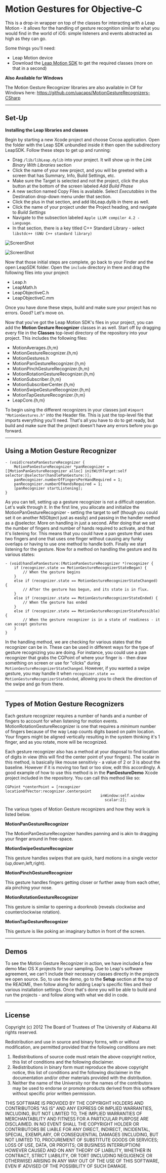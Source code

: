 Motion Gestures for Objective-C
=============

This is a drop-in wrapper on top of the classes for interacting with a Leap Motion - it allows for the handling of gesture recognition similar to what you would find in the world of iOS: simple listeners and events abstracted as high as they can go.

Some things you'll need:
* Leap Motion device
* Download the [Leap Motion SDK](https://developer.leapmotion.com/downloads) to get the required classes (more on that in a second)

**Also Available for Windows**

The Motion Gesture Recognizer libraries are also available in C# for Windows here: https://github.com/uacaps/MotionGestureRecognizers-CSharp

--------------------
## Set-Up ##

**Installing the Leap libraries and classes**

Begin by starting a new Xcode project and choose Cocoa application. Open the folder with the Leap SDK unbundled inside it then open the subdirectory LeapSDK. Follow these steps to get up and running:

* Drag <code>/lib/libLeap.dylib</code> into your project. It will show up in the *Link Binary With Libraries* section
* Click the name of your new project, and you will be greeted with a screen that has Summary, Info, Build Settings, etc.
* Make sure the Target is selected and not the project, click the plus button at the bottom of the screen labeled *Add Build Phase*
* A new section named Copy Files is available. Select *Executables* in the Destination drop-down menu under that section.
* Click the plus in that section, and add libLeap.dylib in there as well.
* Click the name of your project under the Project heading, and navigate to *Build Settings*
* Navigate to the subsection labeled <code>Apple LLVM compiler 4.2 - Language</code>.
* In that section, there is a key titled C++ Standard Library - select <code>libstdc++ (GNU C++ standard library)</code>

![ScreenShot](https://raw.github.com/uacaps/MotionGestureRecognizers-ObjC/master/Screenshots/screen1.png)

![ScreenShot](https://raw.github.com/uacaps/MotionGestureRecognizers-ObjC/master/Screenshots/screen2.png)

Now that those initial steps are complete, go back to your Finder and the open LeapSDK folder. Open the <code>include</code> directory in there and drag the following files into your project:

* Leap.h
* LeapMath.h
* LeapObjectiveC.h
* LeapObjectiveC.mm

Once you have done these steps, build and make sure your project has no errors. Good? Let's move on.

Now that you've got the Leap Motion SDK's files in your project, you can add the **Motion Gesture Recognizer** classes in as well. Start off by dragging every file in the **Classes** top-level directory of the repository into your project. This includes the following files:

* MotionAverages.{h,m}
* MotionGestureRecognizer.{h,m}
* MotionGestures.h
* MotionPanGestureRecognizer.{h,m}
* MotionPinchGestureRecognizer.{h,m}
* MotionRotationGestureRecognizer.{h,m}
* MotionSubscriber.{h,m}
* MotionSubscriberCenter.{h,m}
* MotionSwipeGestureRecognizer.{h,m}
* MotionTapGestureRecognizer.{h,m}
* LeapCore.{h,m}

To begin using the different recognizers in your classes just <code>#import "MotionGestures.h"</code> into the Header file. This is just the top-level file that imports everything you'll need. That's all you have to do to get ready, but build and make sure that the project doesn't have any errors before you go forward.

--------------------
## Using a Motion Gesture Recognizer ##

```objc
- (void)createPanGestureRecognizer {
	MotionPanGestureRecognizer *panRecognizer = [[MotionPanGestureRecognizer alloc] initWithTarget:self selector:@selector(handlePanGesture:)];
	panRecognizer.numberOfFingersPerHandRequired = 1;
    panRecognizer.numberOfHandsRequired = 1;
    [panRecognizer startListening];
}
```

As you can tell, setting up a gesture recognizer is not a difficult operation. Let's walk through it. In the first line, you allocate and initialize the MotionPanGestureRecognizer - setting the target to self (though you could set it on another NSObject just as easily) and passing in the handler method as a @selector. More on handling in just a second. After doing that we set the number of fingers and number of hands required to activate, and that it's listening for. This means that you could have a pan gesture that uses two fingers and one that uses one finger without causing any funky overlaps or having to use one method to handle both. Finally we start listening for the gesture. Now for a method on handling the gesture and its various states:

```objc
- (void)handlePanGesture:(MotionPanGestureRecognizer *)recognizer {
	if (recognizer.state == MotionGestureRecognizerStateBegan) {
        // When the gesture begins
    }
    else if (recognizer.state == MotionGestureRecognizerStateChanged) {
        // After the gesture has begun, and its state is in flux.
    }
    else if (recognizer.state == MotionGestureRecognizerStateEnded) {
        // When the gesture has ended
    }
    else if (recognizer.state == MotionGestureRecognizerStatePossible) {
        // When the gesture recognizer is in a state of readiness - it can accept gestures
    }
}
```

In the handling method, we are checking for various states that the recognizer can be in. These can be used in different ways for the type of gesture recognizing you are doing. For instance, you could use a pan recognizer that grabs the CGPoint of where your finger is - then draw something on screen or use for "clicks" during <code>MotionGestureRecognizerStateChanged</code>. However, if you wanted a swipe gesture, you may handle it when <code>recognizer.state == MotionGestureRecognizerStateEnded</code>, allowing you to check the direction of the swipe and go from there.

--------------------
## Types of Motion Gesture Recognizers ##

Each gesture recognizer requires a number of hands and a number of fingers to account for when listening for motion events. MotionRotationGestureRecognizer is one that requires a *minimum* number of fingers because of the way Leap counts digits based on palm location. Your fingers might be aligned vertically resulting in the system thinking it's 1 finger, and as you rotate, more will be recognized.

Each gesture recognizer also has a method at your disposal to find location of digits in view (this will find the center point of your fingers). The scalar in this method, is basically like mouse sensitiviy - a value of 2 or 3 is about the baseline. However if it is moving too fast or too slow, edit this accordingly. A good example of how to use this method is in the **PanGestureDemo** Xcode project included in the repository. You can call this method like so:

```objc
CGPoint *centerPoint = [recognizer locationOfVector:recognizer.centerpoint
										   inWindow:self.window
										     scalar:2];
```

The various types of Motion Gesture recognizers and how they work is listed below.

**MotionPanGestureRecognizer**

The MotionPanGestureRecognizer handles panning and is akin to dragging your finger around in free-space.

**MotionSwipeGestureRecognizer**

This gesture handles swipes that are quick, hard motions in a single vector (up,down,left,right).

**MotionPinchGestureRecognizer**

This gesture handles fingers getting closer or further away from each other, ala pinching your nose.

**MotionRotationGestureRecognizer**

This gesture is similar to opening a doorknob (reveals clockwise and counterclockwise rotation).

**MotionTapGestureRecognizer**

This gesture is like poking an imaginary button in front of the screen.

--------------------
## Demos ##

To see the Motion Gesture Recognizer in action, we have included a few demo Mac OS X projects for your sampling. Due to Leap's software agreement, we can't include their necessary classes directly in the projects we open source. So, to use the demo, go to the **Setup** section at the top of the README, then follow along for adding Leap's specific files and their various installation settings. Once that's done you will be able to build and run the projects - and follow along with what we did in code.

--------------------

## License ##

Copyright (c) 2012 The Board of Trustees of The University of Alabama
All rights reserved.

Redistribution and use in source and binary forms, with or without
modification, are permitted provided that the following conditions
are met:

 1. Redistributions of source code must retain the above copyright
    notice, this list of conditions and the following disclaimer.
 2. Redistributions in binary form must reproduce the above copyright
    notice, this list of conditions and the following disclaimer in the
    documentation and/or other materials provided with the distribution.
 3. Neither the name of the University nor the names of the contributors
    may be used to endorse or promote products derived from this software
    without specific prior written permission.

THIS SOFTWARE IS PROVIDED BY THE COPYRIGHT HOLDERS AND CONTRIBUTORS
"AS IS" AND ANY EXPRESS OR IMPLIED WARRANTIES, INCLUDING, BUT NOT
LIMITED TO, THE IMPLIED WARRANTIES OF MERCHANTABILITY AND FITNESS
FOR A PARTICULAR PURPOSE ARE DISCLAIMED. IN NO EVENT SHALL
THE COPYRIGHT HOLDER OR CONTRIBUTORS BE LIABLE FOR ANY DIRECT,
INDIRECT, INCIDENTAL, SPECIAL, EXEMPLARY, OR CONSEQUENTIAL DAMAGES
(INCLUDING, BUT NOT LIMITED TO, PROCUREMENT OF SUBSTITUTE GOODS OR
SERVICES; LOSS OF USE, DATA, OR PROFITS; OR BUSINESS INTERRUPTION)
HOWEVER CAUSED AND ON ANY THEORY OF LIABILITY, WHETHER IN CONTRACT,
STRICT LIABILITY, OR TORT (INCLUDING NEGLIGENCE OR OTHERWISE)
ARISING IN ANY WAY OUT OF THE USE OF THIS SOFTWARE, EVEN IF ADVISED
OF THE POSSIBILITY OF SUCH DAMAGE.
